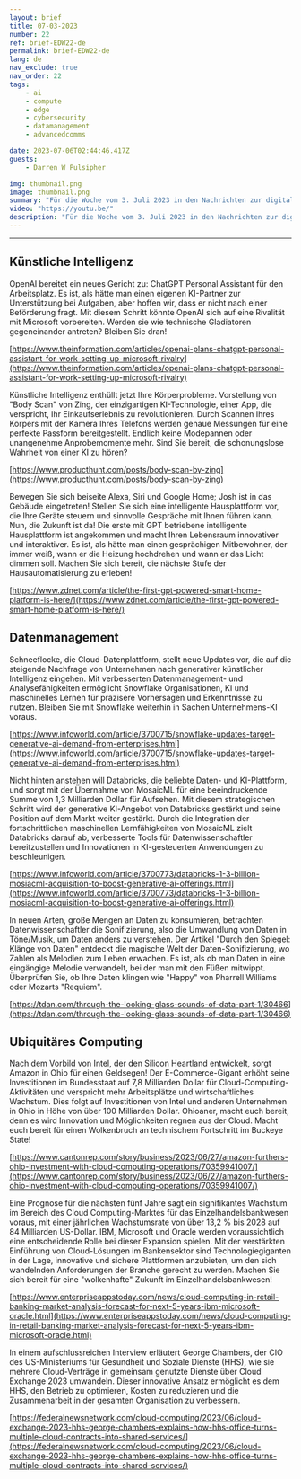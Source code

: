 ```yaml
---
layout: brief
title: 07-03-2023
number: 22
ref: brief-EDW22-de
permalink: brief-EDW22-de
lang: de
nav_exclude: true
nav_order: 22
tags:
    - ai
    - compute
    - edge
    - cybersecurity
    - datamanagement
    - advancedcomms

date: 2023-07-06T02:44:46.417Z
guests:
    - Darren W Pulsipher

img: thumbnail.png
image: thumbnail.png
summary: "Für die Woche vom 3. Juli 2023 in den Nachrichten zur digitalen Transformation. Findet KI einen Ersatz für Alexa und Siri? Können wir unsere Daten hören? Und wo lassen die Cloud-Dienstanbieter das Geld regnen?"
video: "https://youtu.be/"
description: "Für die Woche vom 3. Juli 2023 in den Nachrichten zur digitalen Transformation. Findet KI einen Ersatz für Alexa und Siri? Können wir unsere Daten hören? Und wo lassen die Cloud-Dienstanbieter das Geld regnen?"
---
```






---

## Künstliche Intelligenz

OpenAI bereitet ein neues Gericht zu: ChatGPT Personal Assistant für den Arbeitsplatz. Es ist, als hätte man einen eigenen KI-Partner zur Unterstützung bei Aufgaben, aber hoffen wir, dass er nicht nach einer Beförderung fragt. Mit diesem Schritt könnte OpenAI sich auf eine Rivalität mit Microsoft vorbereiten. Werden sie wie technische Gladiatoren gegeneinander antreten? Bleiben Sie dran!

[https://www.theinformation.com/articles/openai-plans-chatgpt-personal-assistant-for-work-setting-up-microsoft-rivalry](https://www.theinformation.com/articles/openai-plans-chatgpt-personal-assistant-for-work-setting-up-microsoft-rivalry)

Künstliche Intelligenz enthüllt jetzt Ihre Körperprobleme. Vorstellung von "Body Scan" von Zing, der einzigartigen KI-Technologie, einer App, die verspricht, Ihr Einkaufserlebnis zu revolutionieren. Durch Scannen Ihres Körpers mit der Kamera Ihres Telefons werden genaue Messungen für eine perfekte Passform bereitgestellt. Endlich keine Modepannen oder unangenehme Anprobemomente mehr. Sind Sie bereit, die schonungslose Wahrheit von einer KI zu hören?

[https://www.producthunt.com/posts/body-scan-by-zing](https://www.producthunt.com/posts/body-scan-by-zing)

Bewegen Sie sich beiseite Alexa, Siri und Google Home; Josh ist in das Gebäude eingetreten! Stellen Sie sich eine intelligente Hausplattform vor, die Ihre Geräte steuern und sinnvolle Gespräche mit Ihnen führen kann. Nun, die Zukunft ist da! Die erste mit GPT betriebene intelligente Hausplattform ist angekommen und macht Ihren Lebensraum innovativer und interaktiver. Es ist, als hätte man einen gesprächigen Mitbewohner, der immer weiß, wann er die Heizung hochdrehen und wann er das Licht dimmen soll. Machen Sie sich bereit, die nächste Stufe der Hausautomatisierung zu erleben!

[https://www.zdnet.com/article/the-first-gpt-powered-smart-home-platform-is-here/](https://www.zdnet.com/article/the-first-gpt-powered-smart-home-platform-is-here/)

## Datenmanagement

Schneeflocke, die Cloud-Datenplattform, stellt neue Updates vor, die auf die steigende Nachfrage von Unternehmen nach generativer künstlicher Intelligenz eingehen. Mit verbesserten Datenmanagement- und Analysefähigkeiten ermöglicht Snowflake Organisationen, KI und maschinelles Lernen für präzisere Vorhersagen und Erkenntnisse zu nutzen. Bleiben Sie mit Snowflake weiterhin in Sachen Unternehmens-KI voraus.

[https://www.infoworld.com/article/3700715/snowflake-updates-target-generative-ai-demand-from-enterprises.html](https://www.infoworld.com/article/3700715/snowflake-updates-target-generative-ai-demand-from-enterprises.html)

Nicht hinten anstehen will Databricks, die beliebte Daten- und KI-Plattform, und sorgt mit der Übernahme von MosaicML für eine beeindruckende Summe von 1,3 Milliarden Dollar für Aufsehen. Mit diesem strategischen Schritt wird der generative KI-Angebot von Databricks gestärkt und seine Position auf dem Markt weiter gestärkt. Durch die Integration der fortschrittlichen maschinellen Lernfähigkeiten von MosaicML zielt Databricks darauf ab, verbesserte Tools für Datenwissenschaftler bereitzustellen und Innovationen in KI-gesteuerten Anwendungen zu beschleunigen.

[https://www.infoworld.com/article/3700773/databricks-1-3-billion-mosiacml-acquisition-to-boost-generative-ai-offerings.html](https://www.infoworld.com/article/3700773/databricks-1-3-billion-mosiacml-acquisition-to-boost-generative-ai-offerings.html)

In neuen Arten, große Mengen an Daten zu konsumieren, betrachten Datenwissenschaftler die Sonifizierung, also die Umwandlung von Daten in Töne/Musik, um Daten anders zu verstehen. Der Artikel "Durch den Spiegel: Klänge von Daten" entdeckt die magische Welt der Daten-Sonifizierung, wo Zahlen als Melodien zum Leben erwachen. Es ist, als ob man Daten in eine eingängige Melodie verwandelt, bei der man mit den Füßen mitwippt. Überprüfen Sie, ob Ihre Daten klingen wie "Happy" von Pharrell Williams oder Mozarts "Requiem".

[https://tdan.com/through-the-looking-glass-sounds-of-data-part-1/30466](https://tdan.com/through-the-looking-glass-sounds-of-data-part-1/30466)

## Ubiquitäres Computing

Nach dem Vorbild von Intel, der den Silicon Heartland entwickelt, sorgt Amazon in Ohio für einen Geldsegen! Der E-Commerce-Gigant erhöht seine Investitionen im Bundesstaat auf 7,8 Milliarden Dollar für Cloud-Computing-Aktivitäten und verspricht mehr Arbeitsplätze und wirtschaftliches Wachstum. Dies folgt auf Investitionen von Intel und anderen Unternehmen in Ohio in Höhe von über 100 Milliarden Dollar. Ohioaner, macht euch bereit, denn es wird Innovation und Möglichkeiten regnen aus der Cloud. Macht euch bereit für einen Wolkenbruch an technischem Fortschritt im Buckeye State!

[https://www.cantonrep.com/story/business/2023/06/27/amazon-furthers-ohio-investment-with-cloud-computing-operations/70359941007/](https://www.cantonrep.com/story/business/2023/06/27/amazon-furthers-ohio-investment-with-cloud-computing-operations/70359941007/)

Eine Prognose für die nächsten fünf Jahre sagt ein signifikantes Wachstum im Bereich des Cloud Computing-Marktes für das Einzelhandelsbankwesen voraus, mit einer jährlichen Wachstumsrate von über 13,2 % bis 2028 auf 84 Milliarden US-Dollar. IBM, Microsoft und Oracle werden voraussichtlich eine entscheidende Rolle bei dieser Expansion spielen. Mit der verstärkten Einführung von Cloud-Lösungen im Bankensektor sind Technologiegiganten in der Lage, innovative und sichere Plattformen anzubieten, um den sich wandelnden Anforderungen der Branche gerecht zu werden. Machen Sie sich bereit für eine "wolkenhafte" Zukunft im Einzelhandelsbankwesen!

[https://www.enterpriseappstoday.com/news/cloud-computing-in-retail-banking-market-analysis-forecast-for-next-5-years-ibm-microsoft-oracle.html](https://www.enterpriseappstoday.com/news/cloud-computing-in-retail-banking-market-analysis-forecast-for-next-5-years-ibm-microsoft-oracle.html)

In einem aufschlussreichen Interview erläutert George Chambers, der CIO des US-Ministeriums für Gesundheit und Soziale Dienste (HHS), wie sie mehrere Cloud-Verträge in gemeinsam genutzte Dienste über Cloud Exchange 2023 umwandeln. Dieser innovative Ansatz ermöglicht es dem HHS, den Betrieb zu optimieren, Kosten zu reduzieren und die Zusammenarbeit in der gesamten Organisation zu verbessern.

[https://federalnewsnetwork.com/cloud-computing/2023/06/cloud-exchange-2023-hhs-george-chambers-explains-how-hhs-office-turns-multiple-cloud-contracts-into-shared-services/](https://federalnewsnetwork.com/cloud-computing/2023/06/cloud-exchange-2023-hhs-george-chambers-explains-how-hhs-office-turns-multiple-cloud-contracts-into-shared-services/)


